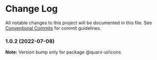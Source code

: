 # Change Log

All notable changes to this project will be documented in this file.
See [Conventional Commits](https://conventionalcommits.org) for commit guidelines.

### 1.0.2 (2022-07-08)

**Note:** Version bump only for package @quarx-ui/icons
